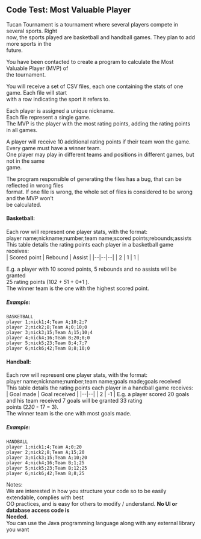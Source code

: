 
## Code Test: Most Valuable Player
Tucan Tournament is a tournament where several players compete in several sports. Right  
now, the sports played are basketball and handball games. They plan to add more sports in the  
future.

You have been contacted to create a program to calculate the Most Valuable Player (MVP) of  
the tournament.

You will receive a set of CSV files, each one containing the stats of one game. Each file will start  
with a row indicating the sport it refers to.

Each player is assigned a unique nickname.  
Each file represent a single game.  
The MVP is the player with the most rating points, adding the rating points in all games.

A player will receive 10 additional rating points if their team won the game.  
Every game must have a winner team.  
One player may play in different teams and positions in different games, but not in the same  
game.

The program responsible of generating the files has a bug, that can be reflected in wrong files  
format. If one file is wrong, the whole set of files is considered to be wrong and the MVP won’t  
be calculated.
#### Basketball:
Each row will represent one player stats, with the format:  
player name;nickname;number;team name;scored points;rebounds;assists  
This table details the rating points each player in a basketball game receives:  
| Scored point | Rebound | Assist |
|--|--|--|
| 2 | 1 | 1 |

E.g. a player with 10 scored points, 5 rebounds and no assists will be granted  
25 rating points (10*2 + 5*1 + 0*1 ).  
The winner team is the one with the highest scored point.

##### Example:

    BASKETBALL  
    player 1;nick1;4;Team A;10;2;7  
    player 2;nick2;8;Team A;0;10;0  
    player 3;nick3;15;Team A;15;10;4  
    player 4;nick4;16;Team B;20;0;0  
    player 5;nick5;23;Team B;4;7;7  
    player 6;nick6;42;Team B;8;10;0  

#### Handball:
Each row will represent one player stats, with the format:  
player name;nickname;number;team name;goals made;goals received  
This table details the rating points each player in a handball game receives:  
| Goal made | Goal received |
|--|--|
| 2 | -1 |
E.g. a player scored 20 goals and his team received 7 goals will be granted 33 rating  
points (2*20 - 1*7 = 3).  
The winner team is the one with most goals made.
##### Example:

    HANDBALL  
    player 1;nick1;4;Team A;0;20  
    player 2;nick2;8;Team A;15;20  
    player 3;nick3;15;Team A;10;20  
    player 4;nick4;16;Team B;1;25  
    player 5;nick5;23;Team B;12;25  
    player 6;nick6;42;Team B;8;25  

Notes:  
We are interested in how you structure your code so to be easily extendable, complies with best  
OO practices, and is easy for others to modify / understand. **No UI or database access code is  
Needed.**  
You can use the Java programming language along with any external library you want